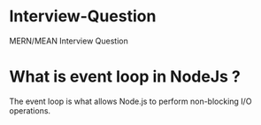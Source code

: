# Interview-Question
MERN/MEAN Interview Question


# What is event loop in NodeJs ?

The event loop is what allows Node.js to perform non-blocking I/O operations.


